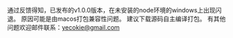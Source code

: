 通过反馈得知，已发布的v1.0.0版本，在未安装的node环境的windows上出现闪退。
原因可能是由macos打包兼容性问题。
建议下载源码自主编译打包。
有其他问题欢迎邮件联系：yecokie@gmail.com
